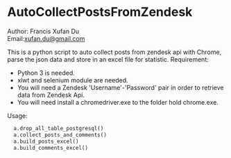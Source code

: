 # AutoCollectPostsFromZendesk
Author: Francis Xufan Du      
Email:xufan.du@gmail.com

This is a python script to auto collect posts from zendesk api with Chrome, parse the json data and store in an excel file for statistic. 
Requirement:
  - Python 3 is needed.
  - xlwt and selenium module are needed.
  - You will need a Zendesk 'Username'-'Password' pair in order to retrieve data from Zendesk Api.
  - You will need install a chromedriver.exe to the folder hold chrome.exe.

  Usage:
  ```python
    a.drop_all_table_postgresql()
    a.collect_posts_and_comments()
    a.build_posts_excel()
    a.build_comments_excel()
```
